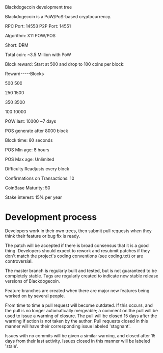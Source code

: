 
Blackdogecoin development tree

Blackdogecoin is a PoW/PoS-based cryptocurrency.

RPC Port: 14553
P2P Port: 14551

Algorithm: X11 POW/POS

Short: DRM

Total coin: ~3.5 Million with PoW

Block reward: Start at 500 and drop to 100 coins per block:

 Reward-----Blocks
 
 500        500
 
 250        1500
 
 350        3500
 
 100        10000 
 
POW last: 10000 ~7 days

POS generate after 8000 block

Block time: 60 seconds

POS Min age: 8 hours

POS Max age: Unlimited

Difficulty Readjusts every block

Confirmations on Transactions: 10

CoinBase Maturity: 50

Stake interest: 15% per year

Development process
===========================

Developers work in their own trees, then submit pull requests when
they think their feature or bug fix is ready.

The patch will be accepted if there is broad consensus that it is a
good thing.  Developers should expect to rework and resubmit patches
if they don't match the project's coding conventions (see coding.txt)
or are controversial.

The master branch is regularly built and tested, but is not guaranteed
to be completely stable. Tags are regularly created to indicate new
stable release versions of Blackdogecoin.

Feature branches are created when there are major new features being
worked on by several people.

From time to time a pull request will become outdated. If this occurs, and
the pull is no longer automatically mergeable; a comment on the pull will
be used to issue a warning of closure. The pull will be closed 15 days
after the warning if action is not taken by the author. Pull requests closed
in this manner will have their corresponding issue labeled 'stagnant'.

Issues with no commits will be given a similar warning, and closed after
15 days from their last activity. Issues closed in this manner will be 
labeled 'stale'.
